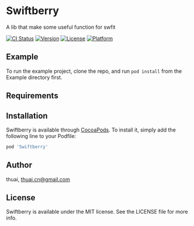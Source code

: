 # Swiftberry
A lib that make some useful function for swfit


[![CI Status](http://img.shields.io/travis/thuai/Swiftberry.svg?style=flat)](https://travis-ci.org/thuai/Swiftberry)
[![Version](https://img.shields.io/cocoapods/v/Swiftberry.svg?style=flat)](http://cocoapods.org/pods/Swiftberry)
[![License](https://img.shields.io/cocoapods/l/Swiftberry.svg?style=flat)](http://cocoapods.org/pods/Swiftberry)
[![Platform](https://img.shields.io/cocoapods/p/Swiftberry.svg?style=flat)](http://cocoapods.org/pods/Swiftberry)

## Example

To run the example project, clone the repo, and run `pod install` from the Example directory first.

## Requirements

## Installation

Swiftberry is available through [CocoaPods](http://cocoapods.org). To install
it, simply add the following line to your Podfile:

```ruby
pod 'Swiftberry'
```

## Author

thuai, thuai.cn@gmail.com

## License

Swiftberry is available under the MIT license. See the LICENSE file for more info.